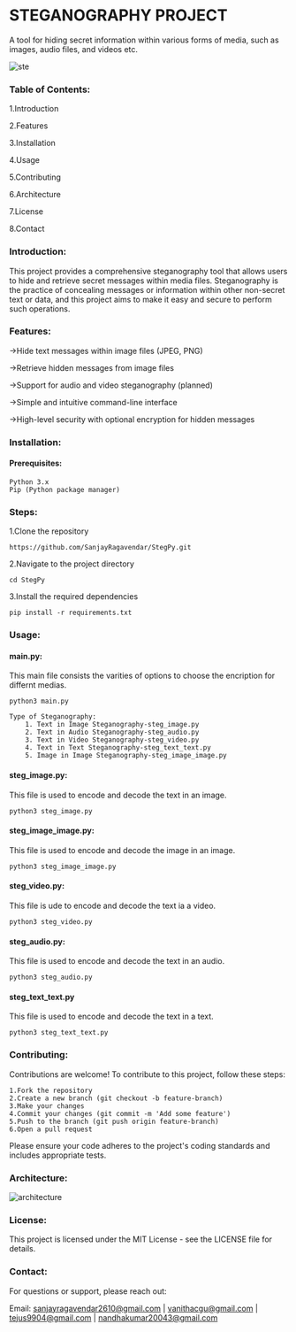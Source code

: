 # STEGANOGRAPHY PROJECT
A tool for hiding secret information within various forms of media, such as images, audio files, and videos etc.

![ste](https://github.com/user-attachments/assets/37b7539b-bb2e-4dca-84c8-f2177c7727aa)

### Table of Contents:
1.Introduction

2.Features

3.Installation

4.Usage

5.Contributing

6.Architecture

7.License

8.Contact

### Introduction:
This project provides a comprehensive steganography tool that allows users to hide and retrieve secret messages within media files. Steganography is the practice of concealing messages or information within other non-secret text or data, and this project aims to make it easy and secure to perform such operations.

### Features:
->Hide text messages within image files (JPEG, PNG)

->Retrieve hidden messages from image files

->Support for audio and video steganography (planned)

->Simple and intuitive command-line interface

->High-level security with optional encryption for hidden messages

### Installation:
#### Prerequisites:
```
Python 3.x
Pip (Python package manager)
```
### Steps:

1.Clone the repository
```
https://github.com/SanjayRagavendar/StegPy.git
```
2.Navigate to the project directory
```
cd StegPy
```
3.Install the required dependencies
```
pip install -r requirements.txt
```
### Usage:
#### main.py:
This main file consists the varities of options to choose the encription for differnt medias.
```
python3 main.py
```
```
Type of Steganography:
    1. Text in Image Steganography-steg_image.py
    2. Text in Audio Steganography-steg_audio.py
    3. Text in Video Steganography-steg_video.py
    4. Text in Text Steganography-steg_text_text.py
    5. Image in Image Steganography-steg_image_image.py
```
#### steg_image.py:
This file is used to encode and decode the text in an image.
```
python3 steg_image.py
```
#### steg_image_image.py:
This file is used to encode and decode the image in an image.
```
python3 steg_image_image.py
```
#### steg_video.py:
This file is ude to encode and decode the text ia a video.
```
python3 steg_video.py
```
#### steg_audio.py:
This file is used to encode and decode the text in an audio.
```
python3 steg_audio.py
```
#### steg_text_text.py
This file is used to encode and decode the text in a text.
```
python3 steg_text_text.py
```
### Contributing:
Contributions are welcome! To contribute to this project, follow these steps:
```
1.Fork the repository
2.Create a new branch (git checkout -b feature-branch)
3.Make your changes
4.Commit your changes (git commit -m 'Add some feature')
5.Push to the branch (git push origin feature-branch)
6.Open a pull request
```
Please ensure your code adheres to the project's coding standards and includes appropriate tests.

### Architecture:
![architecture](https://github.com/user-attachments/assets/013ef322-5c0a-437a-bfaf-a7918ff2413c)

### License:
This project is licensed under the MIT License - see the LICENSE file for details.

### Contact:

For questions or support, please reach out:

Email: sanjayragavendar2610@gmail.com | vanithacgu@gmail.com | tejus9904@gmail.com | nandhakumar20043@gmail.com


